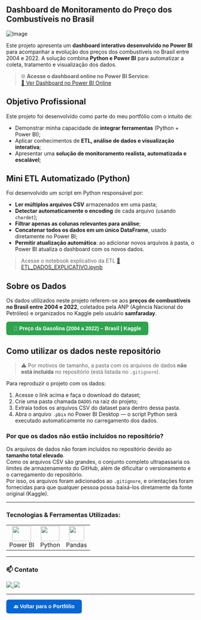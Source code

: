 ## Dashboard de Monitoramento do Preço dos Combustíveis no Brasil

![Image](https://github.com/user-attachments/assets/7ec7c076-8e51-4721-b1db-bc0ab276d5e8)

Este projeto apresenta um **dashboard interativo desenvolvido no Power BI** para acompanhar a evolução dos preços dos combustíveis no Brasil entre 2004 e 2022. A solução combina **Python e Power BI** para automatizar a coleta, tratamento e visualização dos dados.
> 🌐 **Acesse o dashboard online no Power BI Service:**  
[🔗 Ver Dashboard no Power BI Online](https://app.powerbi.com/view?r=eyJrIjoiYmFhNjQ0OTItMjdlYi00ODcyLTllMjQtMjFlNjdhODMxZDI1IiwidCI6IjRjYWNmYzIzLTM0MjItNGY0MC1iMjk0LWEyOGIzNGFkMzI0ZSJ9)

## Objetivo Profissional
Este projeto foi desenvolvido como parte do meu portfólio com o intuito de:
- Demonstrar minha capacidade de **integrar ferramentas** (Python + Power BI);
- Aplicar conhecimentos de **ETL, análise de dados e visualização interativa**;
- Apresentar uma **solução de monitoramento realista, automatizada e escalável**;

## Mini ETL Automatizado (Python)
Foi desenvolvido um script em Python responsável por:
- **Ler múltiplos arquivos CSV** armazenados em uma pasta;
- **Detectar automaticamente o encoding** de cada arquivo (usando `chardet`);
- **Filtrar apenas as colunas relevantes para análise**;
- **Concatenar todos os dados em um único DataFrame**, usado diretamente no Power BI;
- **Permitir atualização automática**: ao adicionar novos arquivos à pasta, o Power BI atualiza o dashboard com os novos dados.

> Acesse o notebook explicativo da ETL
[📓 ETL_DADOS_EXPLICATIVO.ipynb](https://github.com/Hiagofb/DASHBOARD_COMBUSTIVEL/blob/master/ETL_DADOS_EXPLICANDO.ipynb)

## Sobre os Dados
Os dados utilizados neste projeto referem-se aos **preços de combustíveis no Brasil entre 2004 e 2022**, coletados pela ANP (Agência Nacional do Petróleo) e organizados no Kaggle pelo usuário **samfaraday**.

<a href="https://www.kaggle.com/datasets/samfaraday/preco-gasolina-2004-a-2022-brasil" target="_blank" style="
  display: inline-block;
  padding: 10px 20px;
  background-color: #2ea44f;
  color: white;
  text-decoration: none;
  border-radius: 6px;
  font-weight: bold;
  font-family: sans-serif;
">
🔗 Preço da Gasolina (2004 a 2022) – Brasil | Kaggle
</a>

## Como utilizar os dados neste repositório
> ⚠️ Por motivos de tamanho, a pasta com os arquivos de dados **não está incluída** no repositório (está listada no `.gitignore`).

Para reproduzir o projeto com os dados:
1. Acesse o link acima e faça o download do dataset;
2. Crie uma pasta chamada `DADOS` na raiz do projeto;
3. Extraia todos os arquivos CSV do dataset para dentro dessa pasta.
4. Abra o arquivo `.pbix` no Power BI Desktop — o script Python será executado automaticamente no carregamento dos dados.

### Por que os dados não estão incluídos no repositório?

Os arquivos de dados não foram incluídos no repositório devido ao **tamanho total elevado**.  
Como os arquivos CSV são grandes, o conjunto completo ultrapassaria os limites de armazenamento do GitHub, além de dificultar o versionamento e o carregamento do repositório.  
Por isso, os arquivos foram adicionados ao `.gitignore`, e orientações foram fornecidas para que qualquer pessoa possa baixá-los diretamente da fonte original (Kaggle).

---
### Tecnologias & Ferramentas Utilizadas:

<table>
  <tr>
    <td align="center"><img src="https://upload.wikimedia.org/wikipedia/commons/thumb/c/cf/New_Power_BI_Logo.svg/2048px-New_Power_BI_Logo.svg.png" width="50" height="40"/><br>Power BI</td>
    <td align="center"><img src="https://cdn.jsdelivr.net/gh/devicons/devicon/icons/python/python-original.svg" width="50" height="40"/><br>Python</td>
    <td align="center"><img src="https://cdn.jsdelivr.net/gh/devicons/devicon/icons/pandas/pandas-original.svg" width="40" height="40"/><br>Pandas</td>
</table>

---

### 📫 Contato
<div style="display: inline-block"> 
  <a href="https://www.linkedin.com/in/hiago-fernandess/" target="_blank">
  <img src="https://img.shields.io/badge/-LinkedIn-%230077B5?style=for-the-badge&logo=linkedin&logoColor=white" target="_blank">
</a> 
  <a href="mailto:hiago_fernandes[at]ymail.com" target="_blank">
  <img src="https://img.shields.io/badge/YahooMail-%236200D8?style=for-the-badge&logo=yahoo&logoColor=white" target="_blank">
</a>
</div>

---

<a href="https://github.com/Hiagofb" target="_blank" style="
  display: inline-block;
  padding: 10px 20px;
  background-color: #0366d6;
  color: white;
  text-decoration: none;
  border-radius: 6px;
  font-weight: bold;
  font-family: sans-serif;
">
🔙 Voltar para o Portfólio
</a>
